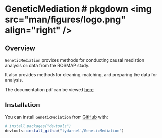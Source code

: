 
# GeneticMediation # pkgdown &lt;img src="man/figures/logo.png" align="right" /&gt;

## Overview

`GeneticMediation` provides methods for conducting causal mediation analysis on data from the ROSMAP study.

It also provides methods for cleaning, matching, and preparing the data for analysis.

The documentation pdf can be viewed [here](https://tydarnell.github.io/GeneticMediation_0.1.0.pdf)

## Installation

You can install `GeneticMediation` from [GitHub](https://github.com/)
with:

``` r
# install.packages("devtools")
devtools::install_github("tydarnell/GeneticMediation")
```


